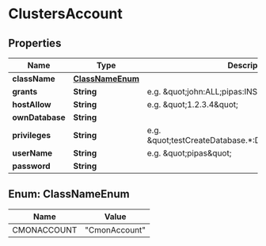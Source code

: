 

# ClustersAccount


## Properties

| Name | Type | Description | Notes |
|------------ | ------------- | ------------- | -------------|
|**className** | [**ClassNameEnum**](#ClassNameEnum) |  |  [optional] |
|**grants** | **String** | e.g. \&quot;john:ALL;pipas:INSERT\&quot; |  [optional] |
|**hostAllow** | **String** | e.g. \&quot;1.2.3.4\&quot; |  [optional] |
|**ownDatabase** | **String** |  |  [optional] |
|**privileges** | **String** | e.g. \&quot;testCreateDatabase.*:DELETE,TRUNCATE\&quot; |  [optional] |
|**userName** | **String** | e.g. \&quot;pipas\&quot; |  [optional] |
|**password** | **String** |  |  [optional] |



## Enum: ClassNameEnum

| Name | Value |
|---- | -----|
| CMONACCOUNT | &quot;CmonAccount&quot; |



